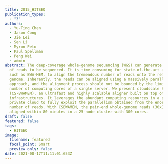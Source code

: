 ```yaml
---
title: 2015_HITSEQ
publication_types:
  - "3"
authors:
  - Yu-Ting Chen
  - Jason Cong
  - Jie Lei
  - Sen Li
  - Myron Peto
  - Paul Spellman
  - Peng Wei
  - admin
abstract: The deep-coverage whole-genome sequencing (WGS) can generate billions
  of reads to be sequenced. It is time consuming for state-of-the-art aligners,
  such as BWA-MEM, to align the tremendous number of reads onto the reference
  genome. Inherently, the reads can be aligned using a massively parallel
  approach, and the alignment process should not be bounded by the limited
  number of computing cores of a single server. We present cloudscale BWAMEM
  (CS-BWAMEM), an ultrafast and highly scalable aligner built on top of cloud
  infrastructures. It leverages the abundant computing resources in a public or
  private cloud to fully exploit the parallelism obtained from the enormous
  number of reads. With CSBWAMEM, the pair-end whole-genome reads (30x) can be
  aligned within 80 minutes in a 25-node cluster with 300 cores.
draft: false
featured: false
tags:
  - HITSEQ
image:
  filename: featured
  focal_point: Smart
  preview_only: false
date: 2021-08-17T11:11:01.653Z
---
```


